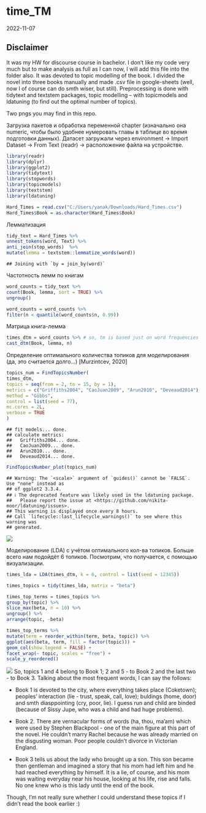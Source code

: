 time_TM
================
2022-11-07

## Disclaimer

It was my HW for discourse course in bachelor. I don’t like my code very
much but to make analysis as full as I can now, I will add this file
into the folder also. It was devoted to topic modelling of the book. I
divided the novel into three books manually and made .csv file in
google-sheets (well, now I of course can do smth wiser, but still).
Preprocessing is done with tidytext and textstem packages, topic
modelling – with topicmodels and ldatuning (to find out the optimal
number of topics).

Two pngs you may find in this repo.

Загрузка пакетов и обработка переменной chapter (изначально она numeric,
чтобы было удобнее нумеровать главы в таблице во время подготовки
данных). Датасет загружали через environment -\> Import Dataset -\> From
Text (readr) -\> расположение файла на устройстве.

``` r
library(readr)
library(dplyr)
library(ggplot2)
library(tidytext)
library(stopwords)
library(topicmodels)
library(textstem)
library(ldatuning)

Hard_Times = read.csv("C:/Users/yanak/Downloads/Hard_Times.csv")
Hard_Times$Book = as.character(Hard_Times$Book)
```

Лемматизация

``` r
tidy_text = Hard_Times %>%
unnest_tokens(word, Text) %>%
anti_join(stop_words)  %>%
mutate(lemma = textstem::lemmatize_words(word))
```

    ## Joining with `by = join_by(word)`

Частотность лемм по книгам

``` r
word_counts = tidy_text %>%
count(Book, lemma, sort = TRUE) %>%
ungroup()

word_counts = word_counts %>%
filter(n < quantile(word_counts$n, 0.99))
```

Матрица книга-лемма

``` r
times_dtm = word_counts %>% # so, tm is based just on word frequencies
cast_dtm(Book, lemma, n)
```

Определение оптимального количества топиков для моделирования (да, это
считается долго…) \[Murzintcev, 2020\]

``` r
topics_num = FindTopicsNumber(
times_dtm,
topics = seq(from = 2, to = 15, by = 1),
metrics = c("Griffiths2004", "CaoJuan2009", "Arun2010", "Deveaud2014"),
method = "Gibbs",
control = list(seed = 77),
mc.cores = 2L,
verbose = TRUE
)
```

    ## fit models... done.
    ## calculate metrics:
    ##   Griffiths2004... done.
    ##   CaoJuan2009... done.
    ##   Arun2010... done.
    ##   Deveaud2014... done.

``` r
FindTopicsNumber_plot(topics_num)
```

    ## Warning: The `<scale>` argument of `guides()` cannot be `FALSE`. Use "none" instead as
    ## of ggplot2 3.3.4.
    ## ℹ The deprecated feature was likely used in the ldatuning package.
    ##   Please report the issue at <https://github.com/nikita-moor/ldatuning/issues>.
    ## This warning is displayed once every 8 hours.
    ## Call `lifecycle::last_lifecycle_warnings()` to see where this warning was
    ## generated.

![](Hard_Times_TM_files/figure-gfm/unnamed-chunk-5-1.png)<!-- -->

Моделирование (LDA) с учётом оптимального кол-ва топиков. Больше всего
нам подойдёт 6 топиков. Посмотрим, что получается, с помощью
визуализации.

``` r
times_lda = LDA(times_dtm, k = 6, control = list(seed = 12345))

times_topics = tidy(times_lda, matrix = "beta")

times_top_terms = times_topics %>%
group_by(topic) %>%
slice_max(beta, n = 10) %>%
ungroup() %>%
arrange(topic, -beta)

times_top_terms %>%
mutate(term = reorder_within(term, beta, topic)) %>%
ggplot(aes(beta, term, fill = factor(topic))) +
geom_col(show.legend = FALSE) +
facet_wrap(~ topic, scales = "free") +
scale_y_reordered()
```

![](Hard_Times_TM_files/figure-gfm/unnamed-chunk-6-1.png)<!-- --> So,
topics 1 and 4 belong to Book 1; 2 and 5 - to Book 2 and the last two -
to Book 3. Talking about the most frequent words, I can say the follows:

- Book 1 is devoted to the city, where everything takes place
  (Coketown); peoples’ interaction (lie - trust, speak, call, love);
  buldings (home, door) and smth diasppointing (cry, poor, lie). I guess
  run and child are binded (because of Sissy Jupe, who was a child and
  had huge problems).

- Book 2. There are vernacular forms of words (ha, thou, ma’am) which
  were used by Stephen Blackpool - one of the main figure at this part
  of the novel. He couldn’t marry Rachel because he was already married
  on the disgusting woman. Poor people couldn’t divorce in Victorian
  England.

- Book 3 tells us about the lady who brought up a son. This son became
  then gentleman and imagined a story that his mom had left him and he
  had reached everything by himself. It is a lie, of course, and his mom
  was waiting everyday near his house, looking at his life, rise and
  falls. No one knew who is this lady until the end of the book.

Though, I’m not really sure whether I could understand these topics if I
didn’t read the book earlier :)
